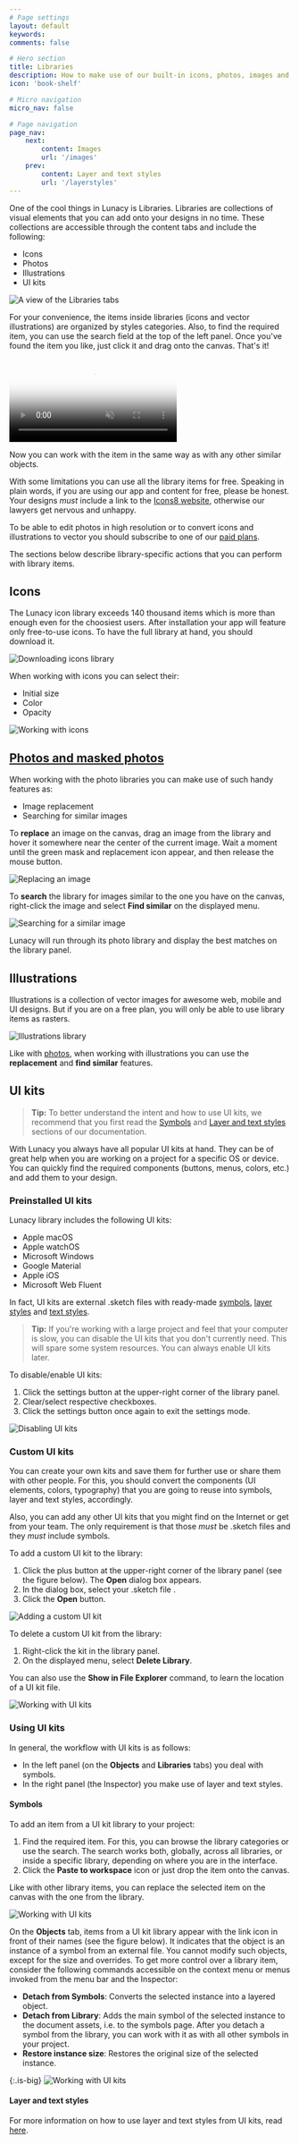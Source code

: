 ```yaml
---
# Page settings
layout: default
keywords:
comments: false

# Hero section
title: Libraries
description: How to make use of our built-in icons, photos, images and UI kits
icon: 'book-shelf'

# Micro navigation
micro_nav: false

# Page navigation
page_nav:
    next:
        content: Images
        url: '/images'
    prev:
        content: Layer and text styles
        url: '/layerstyles'
---
```


One of the cool things in Lunacy is Libraries. Libraries are collections of visual elements that you can add onto your designs in no time. These collections are accessible through the content tabs and include the following:

* Icons
* Photos
* Illustrations
* UI kits

![A view of the Libraries tabs](public/libraries61.png)

For your convenience, the items inside libraries (icons and vector illustrations) are organized by styles categories. Also, to find the required item, you can use the search field at the top of the left panel. Once you've found the item you like, just click it and drag onto the canvas. That's it!

<video autoplay="" muted="" loop="" playsinline="" width="auto" poster="/public/libraries-addingiconsph.png" height="auto"><source src="/public/libraries-addingicons.mp4" type="video/mp4"></video>


Now you can work with the item in the same way as with any other similar objects.

With some limitations you can use all the library items for free. Speaking in plain words, if you are using our app and content for free, please be honest. Your designs *must* include a link to the <a href="https://icons8.com" target="_blank">Icons8 website</a>, otherwise our lawyers get nervous and unhappy.

To be able to edit photos in high resolution or to convert icons and illustrations to vector you should subscribe to one of our <a href="https://icons8.com/pricing" target="_blank">paid plans</a>.

The sections below describe library-specific actions that you can perform with library items.

## Icons

The Lunacy icon library exceeds 140 thousand items which is more than enough even for the choosiest users. After installation your app will feature only free-to-use icons. To have the full library at hand, you should download it.

![Downloading icons library](public/dnldicn.png)

When working with icons you can select their:

* Initial size
* Color
* Opacity

![Working with icons](public/iconssizecolor2.gif)

## [Photos and masked photos](#photos-and-masked-photos)

When working with the photo libraries you can make use of such handy features as:

* Image replacement
* Searching for similar images

To **replace** an image on the canvas, drag an image from the library and hover it somewhere near the center of the current image. Wait a moment until the green mask and replacement icon appear, and then release the mouse button.

![Replacing an image](public/replaceimage.gif)

To **search** the library for images similar to the one you have on the canvas, right-click the image and select **Find similar** on the displayed menu.

![Searching for a similar image](public/findsimilar.png)

Lunacy will run through its photo library and display the best matches on the library panel.

## Illustrations

Illustrations is a collection of vector images for awesome web, mobile and UI designs. But if you are on a free plan, you will only be able to use library items as rasters.

![Illustrations library](public/illustrations1.png)

Like with [photos](#photos-and-masked-photos), when working with illustrations you can use the **replacement** and **find similar** features.

## UI kits

>**Tip:** To better understand the intent and how to use UI kits, we recommend that you first read the <a href="https://docs.icons8.com/symbols" target="_blank">Symbols</a> and <a href="https://docs.icons8.com/layerstyles" target="_blank">Layer and text styles</a> sections of our documentation.

With Lunacy you always have all popular UI kits at hand. They can be of great help when you are working on a project for a specific OS or device. You can quickly find the required components (buttons, menus, colors, etc.) and add them to your design.

### Preinstalled UI kits

Lunacy library includes the following UI kits:

* Apple macOS
* Apple watchOS
* Microsoft Windows
* Google Material
* Apple iOS
* Microsoft Web Fluent

In fact, UI kits are external .sketch files with ready-made <a href="https://docs.icons8.com/symbols" target="_blank">symbols</a>, <a href="https://docs.icons8.com/layerstyles/#layer-styles" target="_blank">layer styles</a> and <a href="https://docs.icons8.com/layerstyles/#text-styles" target="_blank">text styles</a>.

>**Tip:** If you're working with a large project and feel that your computer is slow, you can disable the UI kits that you don't currently need. This will spare some system resources. You can always enable UI kits later.

To disable/enable UI kits:

1. Click the settings button at the upper-right corner of the library panel.
2. Clear/select respective checkboxes.
3. Click the settings button once again to exit the settings mode.

![Disabling UI kits](public/uikits.png)

### Custom UI kits

You can create your own kits and save them for further use or share them with other people. For this, you should convert the components (UI elements, colors, typography) that you are going to reuse into symbols, layer and text styles, accordingly.

Also, you can add any other UI kits that you might find on the Internet or get from your team. The only requirement is that those *must* be .sketch files and they *must* include symbols.

To add a custom UI kit to the library:

1. Click the plus button at the upper-right corner of the library panel (see the figure below). The **Open** dialog box appears.
2. In the dialog box, select your .sketch file .
3. Click the **Open** button.

![Adding a custom UI kit](public/adduikit.png)

To delete a custom UI kit from the library:

1. Right-click the kit in the library panel.
2. On the displayed menu, select **Delete Library**.

You can also use the **Show in File Explorer** command, to learn the location of a UI kit file.

![Working with UI kits](public/libraries-delcustuikit.png)

### Using UI kits

In general, the workflow with UI kits is as follows:

* In the left panel (on the **Objects** and **Libraries** tabs) you deal with symbols.
* In the right panel (the Inspector) you make use of layer and text styles.

#### Symbols

To add an item from a UI kit library to your project:

1. Find the required item. For this, you can browse the library categories or use the search. The search works both, globally, across all libraries, or inside a specific library, depending on where you are in the interface.
2. Click the **Paste to workspace** icon or just drop the item onto the canvas.

Like with other library items, you can replace the selected item on the canvas with the one from the library.

![Working with UI kits](public/uikitadd.gif)

On the **Objects** tab, items from a UI kit library appear with the link icon in front of their names (see the figure below). It indicates that the object is an instance of a symbol from an external file. You cannot modify such objects, except for the size and overrides. To get more control over a library item, consider the following commands accessible on the context menu or menus invoked from the menu bar and the Inspector:

* **Detach from Symbols**: Converts the selected instance into a layered object.
* **Detach from Library**: Adds the main symbol of the selected instance to the document assets, i.e. to the symbols page. After you detach a symbol from the library, you can work with it as with all other symbols in your project.
* **Restore instance size**: Restores the original size of the selected instance.  

{:.is-big}
![Working with UI kits](public/uikitscommands.png)

#### Layer and text styles

For more information on how to use layer and text styles from UI kits, read <a href="https://docs.icons8.com/layerstyles/#external-styles" target="_blank">here</a>.
